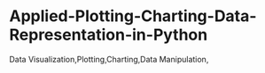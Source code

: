 # Applied-Plotting-Charting-Data-Representation-in-Python
Data Visualization,Plotting,Charting,Data Manipulation,
